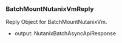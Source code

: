 ### BatchMountNutanixVmReply
Reply Object for BatchMountNutanixVm.

- output: NutanixBatchAsyncApiResponse
